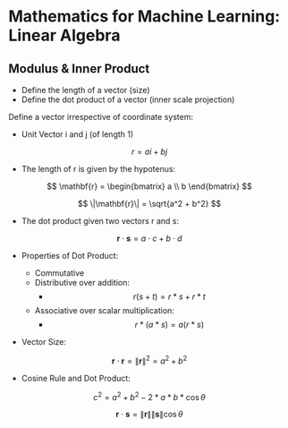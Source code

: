 # Mathematics for Machine Learning: Linear Algebra




## Modulus & Inner Product
+ Define the length of a vector (size)
+ Define the dot product of a vector (inner scale projection)


Define a vector irrespective of coordinate system:
+ Unit Vector i and j (of length 1)

$$
r = ai + bj
$$

+ The length of r is given by the hypotenus:

$$
\mathbf{r} = \begin{bmatrix} a \\ b \end{bmatrix}
$$

$$
\|\mathbf{r}\| = \sqrt{a^2 + b^2}
$$


+ The dot product given two vectors r and s:

$$
\mathbf{r} \cdot \mathbf{s} = a \cdot c + b \cdot d
$$

+ Properties of Dot Product:
	+ Commutative
	+ Distributive over addition:
		+ $$ r(s+t) = r * s + r * t $$
	+ Associative over scalar multiplication:
		+ $$ r*(a * s) = a(r * s) $$

+ Vector Size:

$$
\mathbf{r} \cdot \mathbf{r} = \|\mathbf{r}\|^2 = a^2 + b^2
$$


+ Cosine Rule and Dot Product:

$$c^2 = a^2 + b^2 - 2*a*b*\cos\theta$$

$$
\mathbf{r} \cdot \mathbf{s} = \|\mathbf{r}\| \|\mathbf{s}\| \cos\theta
$$




